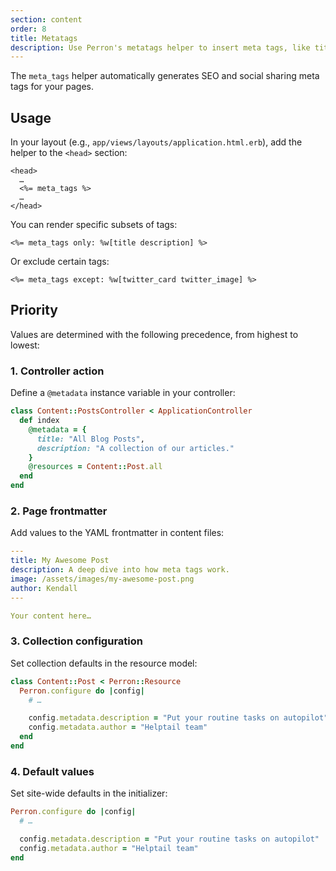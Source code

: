```yaml
---
section: content
order: 8
title: Metatags
description: Use Perron's metatags helper to insert meta tags, like title, description and og-tags.
---
```


The `meta_tags` helper automatically generates SEO and social sharing meta tags for your pages.


## Usage

In your layout (e.g., `app/views/layouts/application.html.erb`), add the helper to the `<head>` section:
```erb
<head>
  …
  <%= meta_tags %>
  …
</head>
```

You can render specific subsets of tags:
```erb
<%= meta_tags only: %w[title description] %>
```

Or exclude certain tags:
```erb
<%= meta_tags except: %w[twitter_card twitter_image] %>
```


## Priority

Values are determined with the following precedence, from highest to lowest:


### 1. Controller action

Define a `@metadata` instance variable in your controller:
```ruby
class Content::PostsController < ApplicationController
  def index
    @metadata = {
      title: "All Blog Posts",
      description: "A collection of our articles."
    }
    @resources = Content::Post.all
  end
end
```


### 2. Page frontmatter

Add values to the YAML frontmatter in content files:
```yaml
---
title: My Awesome Post
description: A deep dive into how meta tags work.
image: /assets/images/my-awesome-post.png
author: Kendall
---

Your content here…
```


### 3. Collection configuration

Set collection defaults in the resource model:
```ruby
class Content::Post < Perron::Resource
  Perron.configure do |config|
    # …

    config.metadata.description = "Put your routine tasks on autopilot"
    config.metadata.author = "Helptail team"
  end
end
```


### 4. Default values

Set site-wide defaults in the initializer:
```ruby
Perron.configure do |config|
  # …

  config.metadata.description = "Put your routine tasks on autopilot"
  config.metadata.author = "Helptail team"
end
```
